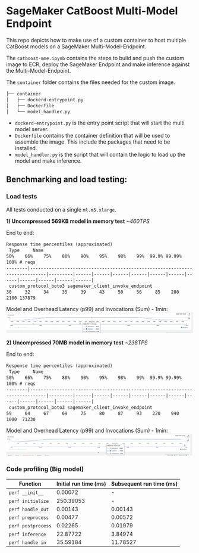 # SageMaker CatBoost Multi-Model Endpoint
This repo depicts how to make use of a custom container to host multiple CatBoost models on a SageMaker Multi-Model-Endpoint.

The `catboost-mme.ipynb` contains the steps to build and push the custom image to ECR, deploy the SageMaker Endpoint and make inference against the Multi-Model-Endpoint.

The `container` folder contains the files needed for the custom image. 

```
├── container
│   ├── dockerd-entrypoint.py
│   ├── Dockerfile
│   └── model_handler.py
```

- `dockerd-entrypoint.py` is the entry point script that will start the multi model server.
- `Dockerfile` contains the container definition that will be used to assemble the image. This include the packages that need to be installed.
- `model_handler.py` is the script that will contain the logic to load up the model and make inference.

## Benchmarking and load testing:

### Load tests
All tests conducted on a single `ml.m5.xlarge`.	

**1) Uncompressed 569KB model in memory test**
*~460TPS*

End to end:
```
Response time percentiles (approximated)
 Type     Name                                                                              50%    66%    75%    80%    90%    95%    98%    99%  99.9% 99.99%   100% # reqs
--------|----------------------------------------------------------------------------|---------|------|------|------|------|------|------|------|------|------|------|------|
 custom_protocol_boto3 sagemaker_client_invoke_endpoint                                      30     32     34     35     39     43     50     56     85    280   2100 137879
```

Model and Overhead Latency (p99) and Invocations (Sum) - 1min:
![metric1](https://github.com/marckarp/sagemaker-catboost-mme/blob/aec7b6ff4b96065bb445d6c6f5e4c1b1bbef151c/small-model-hot-metrics.png)

**2) Uncompressed 70MB model in memory test**
*~238TPS*

End to end:

```
Response time percentiles (approximated)
 Type     Name                                                                              50%    66%    75%    80%    90%    95%    98%    99%  99.9% 99.99%   100% # reqs
--------|----------------------------------------------------------------------------|---------|------|------|------|------|------|------|------|------|------|------|------|
 custom_protocol_boto3 sagemaker_client_invoke_endpoint                                     59     64     67     69     75     80     87     93    220    940   1000  71230

```
Model and Overhead Latency (p99) and Invocations (Sum) - 1min:
![metric1](https://github.com/marckarp/sagemaker-catboost-mme/blob/aec7b6ff4b96065bb445d6c6f5e4c1b1bbef151c/big-model-hot-metrics.png)

### Code profiling (Big model)

| Function          | Initial run time (ms) | Subsequent run time (ms)         |
| ----------------- | --------- | -------- |
| `perf __init__` | 0.00072   | \-       |
| `perf initialize`   | 250.39053 | \-       |
| `perf handle_out`  | 0.00143   | 0.00143  |
| `perf preprocess`   | 0.00477   | 0.00572  |
| `perf postprocess`  | 0.02265   | 0.01979  |
| `perf inference`    | 22.87722  | 3.84974  |
| `perf handle in`    | 35.59184  | 11.78527 |
